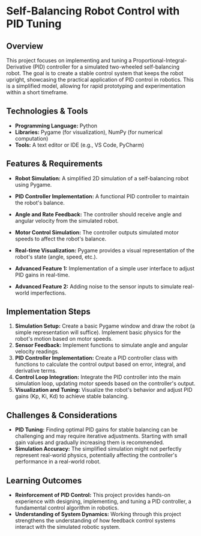 # Self-Balancing Robot Control with PID Tuning

## Overview

This project focuses on implementing and tuning a Proportional-Integral-Derivative (PID) controller for a simulated two-wheeled self-balancing robot.  The goal is to create a stable control system that keeps the robot upright, showcasing the practical application of PID control in robotics.  This is a simplified model, allowing for rapid prototyping and experimentation within a short timeframe.

## Technologies & Tools

* **Programming Language:** Python
* **Libraries:** Pygame (for visualization), NumPy (for numerical computation)
* **Tools:** A text editor or IDE (e.g., VS Code, PyCharm)


## Features & Requirements

- **Robot Simulation:** A simplified 2D simulation of a self-balancing robot using Pygame.
- **PID Controller Implementation:**  A functional PID controller to maintain the robot's balance.
- **Angle and Rate Feedback:** The controller should receive angle and angular velocity from the simulated robot.
- **Motor Control Simulation:**  The controller outputs simulated motor speeds to affect the robot's balance.
- **Real-time Visualization:**  Pygame provides a visual representation of the robot's state (angle, speed, etc.).

- **Advanced Feature 1:**  Implementation of a simple user interface to adjust PID gains in real-time.
- **Advanced Feature 2:**  Adding noise to the sensor inputs to simulate real-world imperfections.


## Implementation Steps

1. **Simulation Setup:** Create a basic Pygame window and draw the robot (a simple representation will suffice).  Implement basic physics for the robot's motion based on motor speeds.
2. **Sensor Feedback:** Implement functions to simulate angle and angular velocity readings.
3. **PID Controller Implementation:**  Create a PID controller class with functions to calculate the control output based on error, integral, and derivative terms.
4. **Control Loop Integration:** Integrate the PID controller into the main simulation loop, updating motor speeds based on the controller's output.
5. **Visualization and Tuning:**  Visualize the robot's behavior and adjust PID gains (Kp, Ki, Kd) to achieve stable balancing.


## Challenges & Considerations

- **PID Tuning:** Finding optimal PID gains for stable balancing can be challenging and may require iterative adjustments.  Starting with small gain values and gradually increasing them is recommended.
- **Simulation Accuracy:**  The simplified simulation might not perfectly represent real-world physics, potentially affecting the controller's performance in a real-world robot.


## Learning Outcomes

- **Reinforcement of PID Control:** This project provides hands-on experience with designing, implementing, and tuning a PID controller, a fundamental control algorithm in robotics.
- **Understanding of System Dynamics:**  Working through this project strengthens the understanding of how feedback control systems interact with the simulated robotic system.

